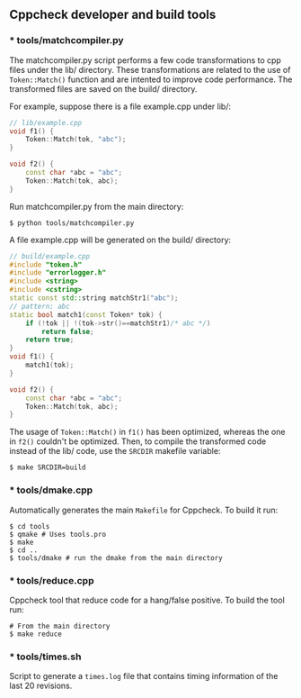## Cppcheck developer and build tools

### * tools/matchcompiler.py

The matchcompiler.py script performs a few code transformations to cpp files under the lib/ directory. These transformations are related to the use of `Token::Match()` function and are intented to improve code performance. The transformed files are saved on the build/ directory.

For example, suppose there is a file example.cpp under lib/:
```cpp
// lib/example.cpp
void f1() {
    Token::Match(tok, "abc");
}

void f2() {
    const char *abc = "abc";
    Token::Match(tok, abc);
}
```
Run matchcompiler.py from the main directory:
```shell
$ python tools/matchcompiler.py
```
A file example.cpp will be generated on the build/ directory:
```cpp
// build/example.cpp
#include "token.h"
#include "errorlogger.h"
#include <string>
#include <cstring>
static const std::string matchStr1("abc");
// pattern: abc
static bool match1(const Token* tok) {
    if (!tok || !(tok->str()==matchStr1)/* abc */)
        return false;
    return true;
}
void f1() {
    match1(tok);
}

void f2() {
    const char *abc = "abc";
    Token::Match(tok, abc);
}
```
The usage of `Token::Match()` in `f1()` has been optimized, whereas the one in `f2()` couldn't be optimized.
Then, to compile the transformed code instead of the lib/ code, use the `SRCDIR` makefile variable:
```shell
$ make SRCDIR=build
```
### * tools/dmake.cpp

Automatically generates the main `Makefile` for Cppcheck. To build it run:
```shell
$ cd tools
$ qmake # Uses tools.pro
$ make
$ cd ..
$ tools/dmake # run the dmake from the main directory
```

### * tools/reduce.cpp

Cppcheck tool that reduce code for a hang/false positive. To build the tool run:
```shell
# From the main directory
$ make reduce
```

### * tools/times.sh

Script to generate a `times.log` file that contains timing information of the last 20 revisions.

